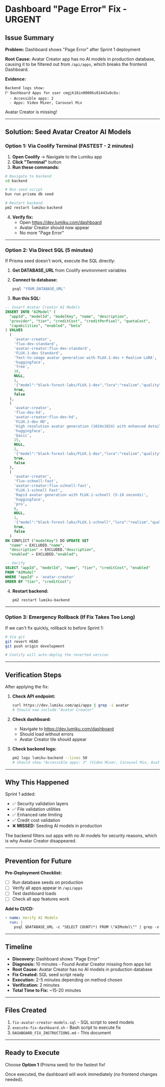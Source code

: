 # Dashboard "Page Error" Fix - URGENT

## Issue Summary

**Problem:** Dashboard shows "Page Error" after Sprint 1 deployment

**Root Cause:** Avatar Creator app has no AI models in production database, causing it to be filtered out from `/api/apps`, which breaks the frontend Dashboard.

**Evidence:**
```
Backend logs show:
🏱 Dashboard Apps for user cmgjk16in0000ks01443u0c6x:
  - Accessible apps: 2
  - Apps: Video Mixer, Carousel Mix
```

Avatar Creator is missing!

---

## Solution: Seed Avatar Creator AI Models

### Option 1: Via Coolify Terminal (FASTEST - 2 minutes)

1. **Open Coolify** → Navigate to the Lumiku app
2. **Click "Terminal"** button
3. **Run these commands:**

```bash
# Navigate to backend
cd backend

# Run seed script
bun run prisma db seed

# Restart backend
pm2 restart lumiku-backend
```

4. **Verify fix:**
   - Open https://dev.lumiku.com/dashboard
   - Avatar Creator should now appear
   - No more "Page Error"

---

### Option 2: Via Direct SQL (5 minutes)

If Prisma seed doesn't work, execute the SQL directly:

1. **Get DATABASE_URL** from Coolify environment variables
2. **Connect to database:**
   ```bash
   psql "YOUR_DATABASE_URL"
   ```

3. **Run this SQL:**

```sql
-- Insert Avatar Creator AI Models
INSERT INTO "AIModel" (
  "appId", "modelId", "modelKey", "name", "description",
  "provider", "tier", "creditCost", "creditPerPixel", "quotaCost",
  "capabilities", "enabled", "beta"
) VALUES
  (
    'avatar-creator',
    'flux-dev-standard',
    'avatar-creator:flux-dev-standard',
    'FLUX.1-dev Standard',
    'Text-to-image avatar generation with FLUX.1-dev + Realism LoRA',
    'huggingface',
    'free',
    10,
    NULL,
    1,
    '{"model":"black-forest-labs/FLUX.1-dev","lora":"realism","quality":"standard","resolution":"512x512","guidanceScale":7.5,"processingTime":"~30-60s","photoRealistic":true}',
    true,
    false
  ),
  (
    'avatar-creator',
    'flux-dev-hd',
    'avatar-creator:flux-dev-hd',
    'FLUX.1-dev HD',
    'High resolution avatar generation (1024x1024) with enhanced details',
    'huggingface',
    'basic',
    15,
    NULL,
    2,
    '{"model":"black-forest-labs/FLUX.1-dev","lora":"realism","quality":"hd","resolution":"1024x1024","guidanceScale":7.5,"processingTime":"~45-90s","photoRealistic":true,"enhancedDetails":true}',
    true,
    false
  ),
  (
    'avatar-creator',
    'flux-schnell-fast',
    'avatar-creator:flux-schnell-fast',
    'FLUX.1-schnell Fast',
    'Rapid avatar generation with FLUX.1-schnell (5-10 seconds)',
    'huggingface',
    'pro',
    8,
    NULL,
    1,
    '{"model":"black-forest-labs/FLUX.1-schnell","lora":"realism","quality":"fast","resolution":"512x512","guidanceScale":0,"processingTime":"~5-10s","photoRealistic":true,"fastMode":true}',
    true,
    false
  )
ON CONFLICT ("modelKey") DO UPDATE SET
  "name" = EXCLUDED."name",
  "description" = EXCLUDED."description",
  "enabled" = EXCLUDED."enabled";

-- Verify
SELECT "appId", "modelId", "name", "tier", "creditCost", "enabled"
FROM "AIModel"
WHERE "appId" = 'avatar-creator'
ORDER BY "tier", "creditCost";
```

4. **Restart backend:**
   ```bash
   pm2 restart lumiku-backend
   ```

---

### Option 3: Emergency Rollback (If Fix Takes Too Long)

If we can't fix quickly, rollback to before Sprint 1:

```bash
# Via git
git revert HEAD
git push origin development

# Coolify will auto-deploy the reverted version
```

---

## Verification Steps

After applying the fix:

1. **Check API endpoint:**
   ```bash
   curl https://dev.lumiku.com/api/apps | grep -i avatar
   # Should now include "Avatar Creator"
   ```

2. **Check dashboard:**
   - Navigate to https://dev.lumiku.com/dashboard
   - Should load without errors
   - Avatar Creator tile should appear

3. **Check backend logs:**
   ```bash
   pm2 logs lumiku-backend --lines 50
   # Should show "Accessible apps: 3" (Video Mixer, Carousel Mix, Avatar Creator)
   ```

---

## Why This Happened

Sprint 1 added:
- ✅ Security validation layers
- ✅ File validation utilities
- ✅ Enhanced rate limiting
- ✅ Credit cost validation
- ❌ **MISSED:** Seeding AI models in production

The backend filters out apps with no AI models for security reasons, which is why Avatar Creator disappeared.

---

## Prevention for Future

**Pre-Deployment Checklist:**
- [ ] Run database seeds on production
- [ ] Verify all apps appear in `/api/apps`
- [ ] Test dashboard loads
- [ ] Check all app features work

**Add to CI/CD:**
```yaml
- name: Verify AI Models
  run: |
    psql $DATABASE_URL -c "SELECT COUNT(*) FROM \"AIModel\"" | grep -v "^0$"
```

---

## Timeline

- **Discovery:** Dashboard shows "Page Error"
- **Diagnosis:** 10 minutes - Found Avatar Creator missing from apps list
- **Root Cause:** Avatar Creator has no AI models in production database
- **Fix Created:** SQL seed script ready
- **Execution:** 2-5 minutes depending on method chosen
- **Verification:** 2 minutes
- **Total Time to Fix:** ~15-20 minutes

---

## Files Created

1. `fix-avatar-creator-models.sql` - SQL script to seed models
2. `execute-fix-dashboard.sh` - Bash script to execute fix
3. `DASHBOARD_FIX_INSTRUCTIONS.md` - This document

---

## Ready to Execute

Choose **Option 1** (Prisma seed) for the fastest fix!

Once executed, the dashboard will work immediately (no frontend changes needed).
